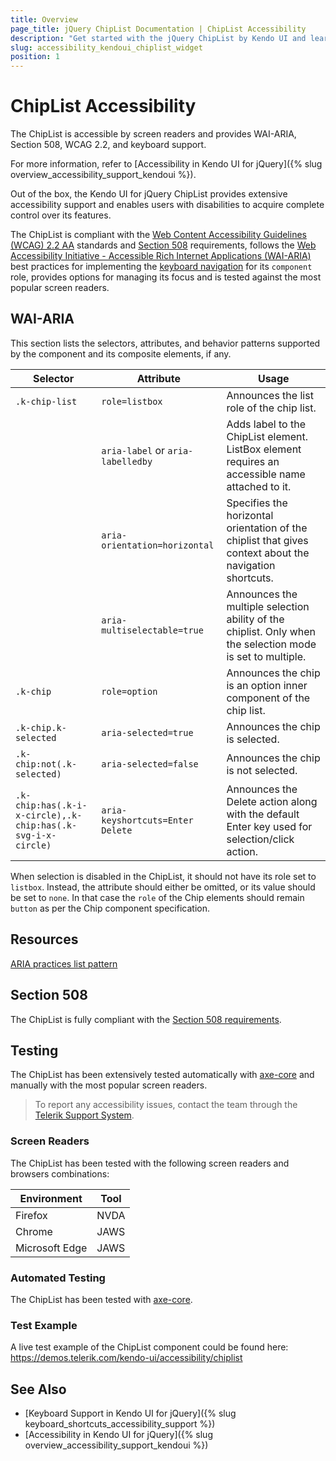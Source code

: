 ```yaml
---
title: Overview
page_title: jQuery ChipList Documentation | ChipList Accessibility
description: "Get started with the jQuery ChipList by Kendo UI and learn about its accessibility support for WAI-ARIA, Section 508, and WCAG 2.2."
slug: accessibility_kendoui_chiplist_widget
position: 1
---
```


# ChipList Accessibility

The ChipList is accessible by screen readers and provides WAI-ARIA, Section 508, WCAG 2.2, and keyboard support.

 For more information, refer to [Accessibility in Kendo UI for jQuery]({% slug overview_accessibility_support_kendoui %}).




Out of the box, the Kendo UI for jQuery ChipList provides extensive accessibility support and enables users with disabilities to acquire complete control over its features.


The ChipList is compliant with the [Web Content Accessibility Guidelines (WCAG) 2.2 AA](https://www.w3.org/TR/WCAG22/) standards and [Section 508](https://www.section508.gov/) requirements, follows the [Web Accessibility Initiative - Accessible Rich Internet Applications (WAI-ARIA)](https://www.w3.org/WAI/ARIA/apg/) best practices for implementing the [keyboard navigation](#keyboard-navigation) for its `component` role, provides options for managing its focus and is tested against the most popular screen readers.

## WAI-ARIA


This section lists the selectors, attributes, and behavior patterns supported by the component and its composite elements, if any.

| Selector | Attribute | Usage |
| -------- | --------- | ----- |
| `.k-chip-list` | `role=listbox` | Announces the list role of the chip list. |
|  | `aria-label` or `aria-labelledby` | Adds label to the ChipList element. ListBox element requires an accessible name attached to it. |
|  | `aria-orientation=horizontal` | Specifies the horizontal orientation of the chiplist that gives context about the navigation shortcuts. |
|  | `aria-multiselectable=true` | Announces the multiple selection ability of the chiplist. Only when the selection mode is set to multiple. |
| `.k-chip` | `role=option` | Announces the chip is an option inner component of the chip list. |
| `.k-chip.k-selected` | `aria-selected=true` | Announces the chip is selected. |
| `.k-chip:not(.k-selected)` | `aria-selected=false` | Announces the chip is not selected. |
| `.k-chip:has(.k-i-x-circle),.k-chip:has(.k-svg-i-x-circle)` | `aria-keyshortcuts=Enter Delete` | Announces the Delete action along with the default Enter key used for selection/click action. |


When selection is disabled in the ChipList, it should not have its role set to `listbox`. Instead, the attribute should either be omitted, or its value should be set to `none`. In that case the `role` of the Chip elements should remain `button` as per the Chip component specification.

## Resources

[ARIA practices list pattern](https://www.w3.org/WAI/ARIA/apg/patterns/listbox/)

## Section 508


The ChipList is fully compliant with the [Section 508 requirements](http://www.section508.gov/).

## Testing


The ChipList has been extensively tested automatically with [axe-core](https://github.com/dequelabs/axe-core) and manually with the most popular screen readers.

> To report any accessibility issues, contact the team through the [Telerik Support System](https://www.telerik.com/account/support-center).

### Screen Readers


The ChipList has been tested with the following screen readers and browsers combinations:

| Environment | Tool |
| ----------- | ---- |
| Firefox | NVDA |
| Chrome | JAWS |
| Microsoft Edge | JAWS |



### Automated Testing
The ChipList has been tested with [axe-core](https://github.com/dequelabs/axe-core).
### Test Example
A live test example of the ChipList component could be found here: https://demos.telerik.com/kendo-ui/accessibility/chiplist
## See Also
* [Keyboard Support in Kendo UI for jQuery]({% slug keyboard_shortcuts_accessibility_support %})
* [Accessibility in Kendo UI for jQuery]({% slug overview_accessibility_support_kendoui %})